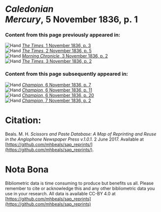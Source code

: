 # *Caledonian Mercury*, 5 November 1836, p. 1  
  
### Content from this page previously appeared in:  
![Hand](http://scissorsandpaste.net/wp-content/uploads/2017/06/smallhandpointer.png) [*The Times*, 1 November 1836, p. 3](https://mhbeals.github.io/sap_html/The-Times/The-Times-1-November-1836-p-3)  
![Hand](http://scissorsandpaste.net/wp-content/uploads/2017/06/smallhandpointer.png) [*The Times*, 2 November 1836, p. 5](https://mhbeals.github.io/sap_html/The-Times/The-Times-2-November-1836-p-5)  
![Hand](http://scissorsandpaste.net/wp-content/uploads/2017/06/smallhandpointer.png) [*Morning Chronicle*, 3 November 1836, p. 2](https://mhbeals.github.io/sap_html/Morning-Chronicle/Morning-Chronicle-3-November-1836-p-2)  
![Hand](http://scissorsandpaste.net/wp-content/uploads/2017/06/smallhandpointer.png) [*The Times*, 3 November 1836, p. 2](https://mhbeals.github.io/sap_html/The-Times/The-Times-3-November-1836-p-2)  
  
### Content from this page subsequently appeared in:  
![Hand](http://scissorsandpaste.net/wp-content/uploads/2017/06/smallhandpointer.png) [*Champion*, 6 November 1836, p. 7](https://mhbeals.github.io/sap_html/Champion/Champion-6-November-1836-p-7)  
![Hand](http://scissorsandpaste.net/wp-content/uploads/2017/06/smallhandpointer.png) [*Champion*, 6 November 1836, p. 11](https://mhbeals.github.io/sap_html/Champion/Champion-6-November-1836-p-11)  
![Hand](http://scissorsandpaste.net/wp-content/uploads/2017/06/smallhandpointer.png) [*Champion*, 6 November 1836, p. 20](https://mhbeals.github.io/sap_html/Champion/Champion-6-November-1836-p-20)  
![Hand](http://scissorsandpaste.net/wp-content/uploads/2017/06/smallhandpointer.png) [*Champion*, 7 November 1836, p. 2](https://mhbeals.github.io/sap_html/Champion/Champion-7-November-1836-p-2)  


# Citation: 

Beals. M. H. *Scissors and Paste Database: A Map of Reprinting and Reuse in the Anglophone Newspaper Press v.1.0.1.* 2 June 2017. Available at [https://github.com/mhbeals/sap_reprints/](https://github.com/mhbeals/sap_reprints/). 

# Nota Bona

Bibliometric data is time consuming to produce but benefits us all. Please remember to cite or acknowledge this and any other bibliometric data you use in your research. All data is available CC-BY 4.0 at [https://github.com/mhbeals/sap_reprints](https://github.com/mhbeals/sap_reprints)
